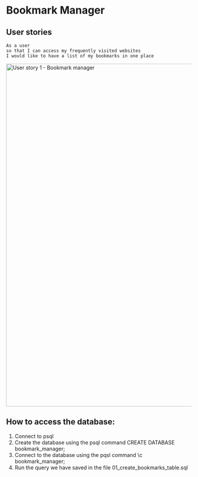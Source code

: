 # Bookmark Manager

## User stories

```
As a user
so that I can access my frequently visited websites
I would like to have a list of my bookmarks in one place
```
<img width="929" alt="User story 1 - Bookmark manager" src="https://user-images.githubusercontent.com/53195978/91060434-d8468c00-e622-11ea-92fe-25d6acbe1bfd.png">


## How to access the database:
1. Connect to psql
2. Create the database using the psql command CREATE DATABASE bookmark_manager;
3. Connect to the database using the pqsl command \c bookmark_manager;
4. Run the query we have saved in the file 01_create_bookmarks_table.sql
